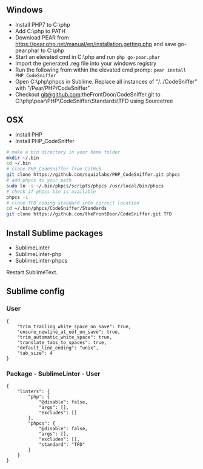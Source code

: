 ## Windows
- Install PHP7 to C:\php
- Add C:\php to PATH
- Download PEAR from https://pear.php.net/manual/en/installation.getting.php and save go-pear.phar to C:\php
- Start an elevated cmd in C:\php and run `php go-pear.phar`
- Import the generated .reg file into your windows registry
- Run the following from within the elevated cmd promp: ```pear install PHP_CodeSniffer```
- Open C:\php\phpcs in Sublime. Replace all instances of "/../CodeSniffer" with "/Pear/PHP/CodeSniffer"
- Checkout git@github.com:theFrontDoor/CodeSniffer.git to C:\php\pear\PHP\CodeSniffer\Standards\TFD using Sourcetree

## OSX
- Install PHP
- Install PHP_CodeSniffer
```bash
# make a bin directory in your home folder
mkdir ~/.bin
cd ~/.bin
# clone PHP_CodeSniffer from GitHub
git clone https://github.com/squizlabs/PHP_CodeSniffer.git phpcs
# add phpcs to your path
sudo ln -s ~/.bin/phpcs/scripts/phpcs /usr/local/bin/phpcs
# check if phpcs bin is available
phpcs -i
# clone TFD coding standard into correct location
cd ~/.bin/phpcs/CodeSniffer/Standards
git clone https://github.com/theFrontDoor/CodeSniffer.git TFD
```

## Install Sublime packages

- SublimeLinter
- SublimeLinter-php
- SublimeLinter-phpcs

Restart SublimeText.

## Sublime config

### User
````
{
    "trim_trailing_white_space_on_save": true,
    "ensure_newline_at_eof_on_save": true,
    "trim_automatic_white_space": true,
    "translate_tabs_to_spaces": true,
    "default_line_ending": "unix",
    "tab_size": 4
}
````

### Package - SublimeLinter - User
````
{
    "linters": {
        "php": {
            "@disable": false,
            "args": [],
            "excludes": []
        },
        "phpcs": {
            "@disable": false,
            "args": [],
            "excludes": [],
            "standard": "TFD"
        }
    }
}
````
